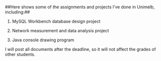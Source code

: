 ##Here shows some of the assignments and projects I've done in Unimelb, including:##

1. MySQL Workbench database design project

2. Network measurement and data analysis project

3. Java console drawing program

I will post all documents after the deadline, so it will not affect the grades of other students.
